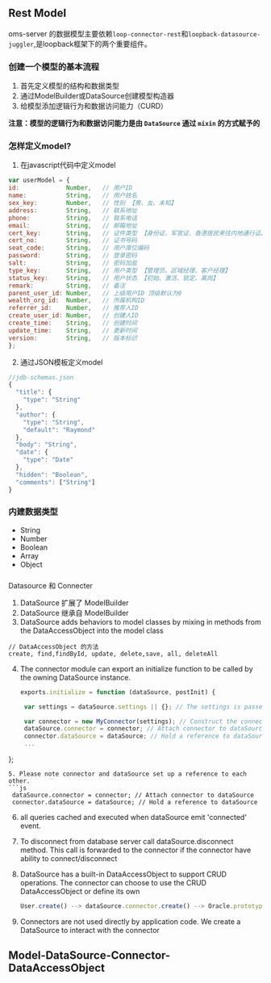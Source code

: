 ## Rest Model
oms-server 的数据模型主要依赖`loop-connector-rest`和`loopback-datasource-juggler`,是loopback框架下的两个重要组件。

### 创建一个模型的基本流程

1. 首先定义模型的结构和数据类型
2. 通过ModelBuilder或DataSource创建模型构造器
3. 给模型添加逻辑行为和数据访问能力（CURD）

**注意：模型的逻辑行为和数据访问能力是由 `DataSource` 通过 `mixin` 的方式赋予的**

### 怎样定义model?

1. 在javascript代码中定义model

  ```js
  var userModel = {
  id:             Number,   // 用户ID
  name:           String,   // 用户姓名
  sex_key:        Number,   // 性别 【男、女、未知】
  address:        String,   // 联系地址
  phone:          String,   // 联系电话
  email:          String,   // 邮箱地址
  cert_key:       String,   // 证件类型 【身份证、军官证、香港居民来往内地通行证……】
  cert_no:        String,   // 证书号码
  seat_code:      String,   // 用户席位编码
  password:       String,   // 登录密码
  salt:           String,   // 密码加盐
  type_key:       String,   // 用户类型 【管理员、区域经理、客户经理】
  status_key:     String,   // 用户状态 【初始、激活、锁定、离岗】
  remark:         String,   // 备注
  parent_user_id: Number,   // 上级用户ID 顶级默认为0
  wealth_org_id:  Number,   // 所属机构ID
  referrer_id:    Number,   // 推荐人ID
  create_user_id: Number,   // 创建人ID
  create_time:    String,   // 创建时间
  update_time:    String,   // 更新时间
  version:        String,   // 版本标识
};
  ```
2. 通过JSON模板定义model

```js
//jdb-schemas.json
{
  "title": {
    "type": "String"
  },
  "author": {
    "type": "String",
    "default": "Raymond"
  },
  "body": "String",
  "date": {
    "type": "Date"
  },
  "hidden": "Boolean",
  "comments": ["String"]
}  
```
### 内建数据类型
- String
- Number
- Boolean
- Array
- Object

### 

Datasource 和 Connecter

1. DataSource 扩展了 ModelBuilder
2. DataSource 继承自 ModelBuilder
3. DataSource adds behaviors to model classes by mixing in methods from the DataAccessObject into the model class
  
  ```
  // DataAccessObject 的方法
  create, find,findById, update, delete,save, all, deleteAll
  ```
4. The connector module can export an initialize function to be called by the owning DataSource instance.
   ```js
   exports.initialize = function (dataSource, postInit) {

    var settings = dataSource.settings || {}; // The settings is passed in from the dataSource

    var connector = new MyConnector(settings); // Construct the connector instance
    dataSource.connector = connector; // Attach connector to dataSource
    connector.dataSource = dataSource; // Hold a reference to dataSource
    ...
};
   ```
5. Please note connector and dataSource set up a reference to each other.
   ```js
    dataSource.connector = connector; // Attach connector to dataSource
    connector.dataSource = dataSource; // Hold a reference to dataSource
   ```
   
6. all queries cached and executed when dataSource emit 'connected' event.
7. To disconnect from database server call dataSource.disconnect method. This call is forwarded to the connector if the connector have ability to connect/disconnect
8. DataSource has a built-in DataAccessObject to support CRUD operations. The connector can choose to use the CRUD DataAccessObject or define its own
   
   ```js
   User.create() --> dataSource.connector.create() --> Oracle.prototype.create()
   ```
9. Connectors are not used directly by application code. We create a DataSource to interact with the connector

## Model-DataSource-Connector-DataAccessObject


